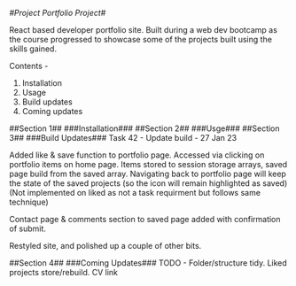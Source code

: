 _#Project Portfolio Project#_

React based developer portfolio site. Built during a web dev bootcamp as the course progressed to showcase some of the projects built using the skills gained.

Contents -

1. Installation
2. Usage
3. Build updates
4. Coming updates

##Section 1##
###Installation###
##Section 2##
###Usge###
##Section 3##
###Build Updates###
Task 42 - Update build - 27 Jan 23

Added like & save function to portfolio page. Accessed via clicking on portfolio items on home page.
Items stored to session storage arrays, saved page build from the saved array. Navigating back to portfolio page will keep the state of the saved projects (so the icon will remain highlighted as saved) (Not implemented on liked as not a task requirment but follows same technique)

Contact page & comments section to saved page added with confirmation of submit.

Restyled site, and polished up a couple of other bits.

##Section 4##
###Coming Updates###
TODO - Folder/structure tidy. Liked projects store/rebuild. CV link
